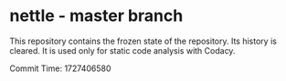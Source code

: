 # nettle - master branch

This repository contains the frozen state of the repository.
Its history is cleared. It is used only for static code
analysis with Codacy.

Commit Time: 1727406580